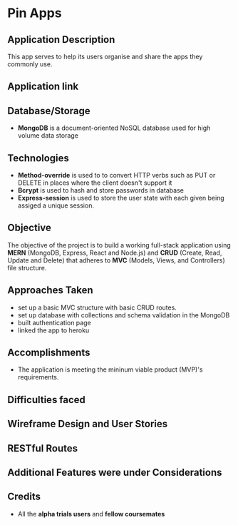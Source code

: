 # Pin Apps

## Application Description
This app serves to help its users organise and share the apps they commonly use.

## Application link

## Database/Storage
* **MongoDB** is a document-oriented NoSQL database used for high volume data storage

## Technologies
* **Method-override** is used to to convert HTTP verbs such as PUT or DELETE in places where the client doesn't support it
* **Bcrypt** is used to hash and store passwords in database
* **Express-session** is used to store the user state with each given being assiged a unique session. 

## Objective
The objective of the project is to build a working full-stack application using  **MERN** (MongoDB, Express, React and Node.js) and **CRUD** (Create, Read, Update and Delete) that adheres to **MVC** (Models, Views, and Controllers) file structure.

## Approaches Taken
* set up a basic MVC structure with basic CRUD routes.
* set up database with collections and schema validation in the MongoDB
* built authentication page
* linked the app to heroku

## Accomplishments
* The application is meeting the mininum viable product (MVP)'s requirements.

## Difficulties faced

## Wireframe Design and User Stories


## RESTful Routes

## Additional Features were under Considerations

## Credits
* All the **alpha trials users** and **fellow coursemates** 
